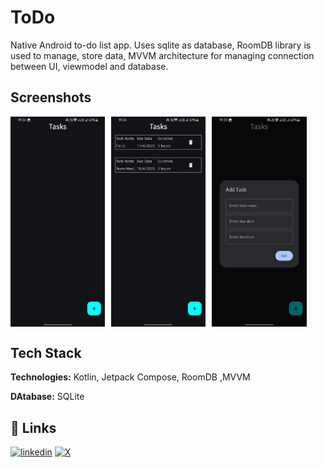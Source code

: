 
# ToDo
Native Android to-do list app. Uses sqlite as database, RoomDB library is used to manage, store data, MVVM architecture for managing connection between UI, viewmodel and database.


## Screenshots

<div style="display: flex; gap: 10px; flex-wrap: wrap;"> <img src="https://github.com/ShankhanilSaha/ToDo/blob/main/Screenshots/Screenshot1.jpeg" alt="Screenshot 1" width="30%"> <img src="https://github.com/ShankhanilSaha/ToDo/blob/main/Screenshots/Screenshot2.jpeg" alt="Screenshot 2" width="30%"> <img src="https://github.com/ShankhanilSaha/ToDo/blob/main/Screenshots/Screenshot3.jpeg" alt="Screenshot 3" width="30%"> </div>

## Tech Stack

**Technologies:** Kotlin, Jetpack Compose, RoomDB ,MVVM

**DAtabase:** SQLite




## 🔗 Links

[![linkedin](https://img.shields.io/badge/linkedin-0A66C2?style=for-the-badge&logo=linkedin&logoColor=white)](https://www.linkedin.com/in/shankhanil-saha/)
[![X](https://img.shields.io/badge/twitter-1DA1F2?style=for-the-badge&logo=twitter&logoColor=white)](https://x.com/ShankhanilSaha)

